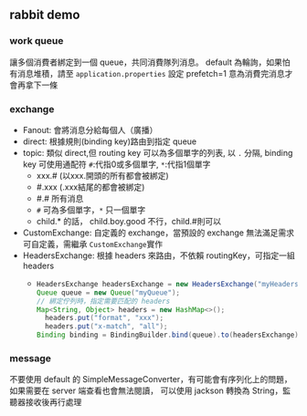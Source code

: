 ## rabbit demo

### work queue
讓多個消費者綁定到一個 queue，共同消費隊列消息。
default 為輪詢，如果怕有消息堆積，請至 `application.properties` 設定 prefetch=1 意為消費完消息才會再拿下一條

### exchange
- Fanout: 會將消息分給每個人（廣播）
- direct: 根據規則(binding key)路由到指定 queue
- topic: 類似 direct,但 routing key 可以為多個單字的列表, 以 `.` 分隔, binding key 可使用通配符 `#`:代指0或多個單字, `*`:代指1個單字
    + xxx.# (以xxx.開頭的所有都會被綁定)
    + #.xxx (.xxx結尾的都會被綁定)
    + #.# 所有消息
    + `#` 可為多個單字，`*` 只一個單字
    + child.* 的話， child.boy.good 不行，child.#則可以
- CustomExchange: 自定義的 exchange，當預設的 exchange 無法滿足需求可自定義，需繼承 `CustomExchange`實作
- HeadersExchange: 根據 headers 來路由，不依賴 routingKey，可指定一組 headers
  + ```java
    HeadersExchange headersExchange = new HeadersExchange("myHeadersExchange");
    Queue queue = new Queue("myQueue");
    // 綁定佇列時，指定需要匹配的 headers
    Map<String, Object> headers = new HashMap<>();
      headers.put("format", "xxx");
      headers.put("x-match", "all");
    Binding binding = BindingBuilder.bind(queue).to(headersExchange).whereAll(headers).match();
    ``` 

### message 
不要使用 default 的 SimpleMessageConverter，有可能會有序列化上的問題，如果需要在 server 端查看也會無法閱讀，
可以使用 jackson 轉換為 String，監聽器接收後再行處理